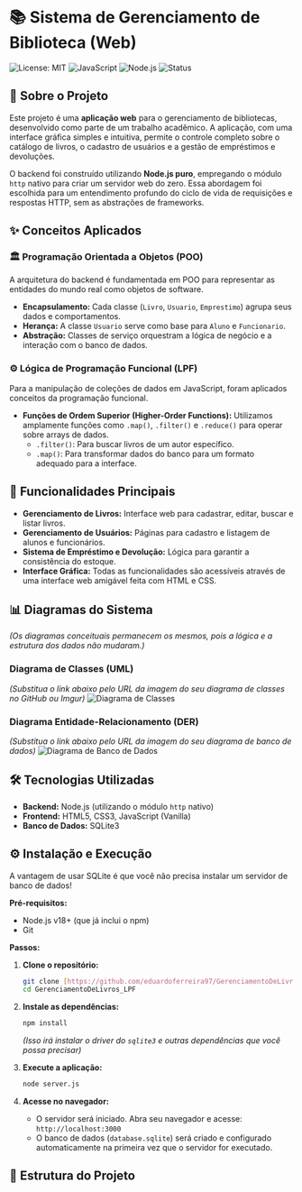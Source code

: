 # 📚 Sistema de Gerenciamento de Biblioteca (Web)

![License: MIT](https://img.shields.io/badge/license-MIT-blue.svg)
![JavaScript](https://img.shields.io/badge/JavaScript-ES6%2B-yellow.svg)
![Node.js](https://img.shields.io/badge/Node.js-18.x-green.svg)
![Status](https://img.shields.io/badge/status-em%20desenvolvimento-yellow.svg)

## 📖 Sobre o Projeto

Este projeto é uma **aplicação web** para o gerenciamento de bibliotecas, desenvolvido como parte de um trabalho acadêmico. A aplicação, com uma interface gráfica simples e intuitiva, permite o controle completo sobre o catálogo de livros, o cadastro de usuários e a gestão de empréstimos e devoluções.

O backend foi construído utilizando **Node.js puro**, empregando o módulo `http` nativo para criar um servidor web do zero. Essa abordagem foi escolhida para um entendimento profundo do ciclo de vida de requisições e respostas HTTP, sem as abstrações de frameworks.

## ✨ Conceitos Aplicados

### 🏛️ Programação Orientada a Objetos (POO)

A arquitetura do backend é fundamentada em POO para representar as entidades do mundo real como objetos de software.
* **Encapsulamento:** Cada classe (`Livro`, `Usuario`, `Emprestimo`) agrupa seus dados e comportamentos.
* **Herança:** A classe `Usuario` serve como base para `Aluno` e `Funcionario`.
* **Abstração:** Classes de serviço orquestram a lógica de negócio e a interação com o banco de dados.

### ⚙️ Lógica de Programação Funcional (LPF)

Para a manipulação de coleções de dados em JavaScript, foram aplicados conceitos da programação funcional.
* **Funções de Ordem Superior (Higher-Order Functions):** Utilizamos amplamente funções como `.map()`, `.filter()` e `.reduce()` para operar sobre arrays de dados.
    * `.filter()`: Para buscar livros de um autor específico.
    * `.map()`: Para transformar dados do banco para um formato adequado para a interface.

## 🚀 Funcionalidades Principais

* **Gerenciamento de Livros:** Interface web para cadastrar, editar, buscar e listar livros.
* **Gerenciamento de Usuários:** Páginas para cadastro e listagem de alunos e funcionários.
* **Sistema de Empréstimo e Devolução:** Lógica para garantir a consistência do estoque.
* **Interface Gráfica:** Todas as funcionalidades são acessíveis através de uma interface web amigável feita com HTML e CSS.

## 📊 Diagramas do Sistema

*(Os diagramas conceituais permanecem os mesmos, pois a lógica e a estrutura dos dados não mudaram.)*

### Diagrama de Classes (UML)
*(Substitua o link abaixo pelo URL da imagem do seu diagrama de classes no GitHub ou Imgur)*
![Diagrama de Classes](URL_DA_IMAGEM_AQUI)

### Diagrama Entidade-Relacionamento (DER)
*(Substitua o link abaixo pelo URL da imagem do seu diagrama de banco de dados)*
![Diagrama de Banco de Dados](URL_DA_IMAGEM_AQUI)

## 🛠️ Tecnologias Utilizadas

* **Backend:** Node.js (utilizando o módulo `http` nativo)
* **Frontend:** HTML5, CSS3, JavaScript (Vanilla)
* **Banco de Dados:** SQLite3

## ⚙️ Instalação e Execução

A vantagem de usar SQLite é que você não precisa instalar um servidor de banco de dados!

**Pré-requisitos:**
* Node.js v18+ (que já inclui o npm)
* Git

**Passos:**

1.  **Clone o repositório:**
    ```bash
    git clone [https://github.com/eduardoferreira97/GerenciamentoDeLivros_LPF.git](https://github.com/eduardoferreira97/GerenciamentoDeLivros_LPF)
    cd GerenciamentoDeLivros_LPF
    ```

2.  **Instale as dependências:**
    ```bash
    npm install
    ```
    *(Isso irá instalar o driver do `sqlite3` e outras dependências que você possa precisar)*

3.  **Execute a aplicação:**
    ```bash
    node server.js
    ```

4.  **Acesse no navegador:**
    * O servidor será iniciado. Abra seu navegador e acesse: `http://localhost:3000`
    * O banco de dados (`database.sqlite`) será criado e configurado automaticamente na primeira vez que o servidor for executado.

## 📁 Estrutura do Projeto
